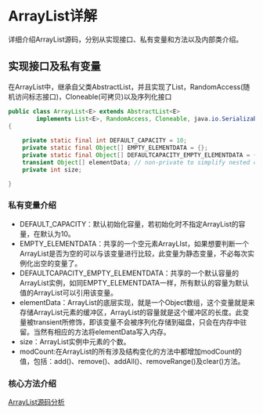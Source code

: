 # ArrayList详解

详细介绍ArrayList源码，分别从实现接口、私有变量和方法以及内部类介绍。

## 实现接口及私有变量
在ArrayList中，继承自父类AbstractList<E>，并且实现了List，RandomAccess(随机访问标志接口)，Cloneable(可拷贝)以及序列化接口
```java
public class ArrayList<E> extends AbstractList<E>
        implements List<E>, RandomAccess, Cloneable, java.io.Serializable
{
    
    private static final int DEFAULT_CAPACITY = 10;  
    private static final Object[] EMPTY_ELEMENTDATA = {};
    private static final Object[] DEFAULTCAPACITY_EMPTY_ELEMENTDATA = {};
    transient Object[] elementData; // non-private to simplify nested class access
    private int size;

}
```
### 私有变量介绍
- DEFAULT_CAPACITY：默认初始化容量，若初始化时不指定ArrayList的容量，在默认为10。
- EMPTY_ELEMENTDATA：共享的一个空元素ArrayLIst，如果想要判断一个ArrayList是否为空的可以与该变量进行比较，此变量为静态变量，不必每次实例化出空的变量了。
- DEFAULTCAPACITY_EMPTY_ELEMENTDATA：共享的一个默认容量的ArrayList实例，如同EMPTY_ELEMENTDATA一样，所有默认的容量为默认值的ArrayList可以引用该变量。
- elementData：ArrayList的底层实现，就是一个Object数组，这个变量就是来存储ArrayList元素的缓冲区，ArrayList的容量就是这个缓冲区的长度。此变量被transient所修饰，即该变量不会被序列化存储到磁盘，只会在内存中驻留。当然有相应的方法将elementData写入内存。
- size：ArrayList实例中元素的个数。
- modCount:在ArrayList的所有涉及结构变化的方法中都增加modCount的值，包括：add()、remove()、addAll()、removeRange()及clear()方法。
### 核心方法介绍
[ArrayList源码分析](https://github.com/chenzifeng1/JavaLearning/blob/master/src/container/ArrayList/MyArrayList.java)

